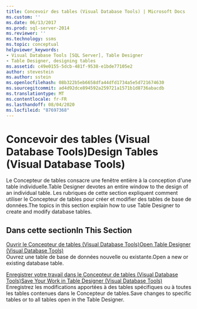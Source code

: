 ```yaml
---
title: Concevoir des tables (Visual Database Tools) | Microsoft Docs
ms.custom: ''
ms.date: 06/13/2017
ms.prod: sql-server-2014
ms.reviewer: ''
ms.technology: ssms
ms.topic: conceptual
helpviewer_keywords:
- Visual Database Tools [SQL Server], Table Designer
- Table Designer, designing tables
ms.assetid: c49e0155-5dcb-481f-9538-e1bde77105e2
author: stevestein
ms.author: sstein
ms.openlocfilehash: 08b322b5eb6658dfa44dfd1734a5e5d721674630
ms.sourcegitcommit: ad4d92dce894592a259721a1571b1d8736abacdb
ms.translationtype: MT
ms.contentlocale: fr-FR
ms.lasthandoff: 08/04/2020
ms.locfileid: "87697368"
---
```

# <a name="design-tables-visual-database-tools"></a><span data-ttu-id="f9705-102">Concevoir des tables (Visual Database Tools)</span><span class="sxs-lookup"><span data-stu-id="f9705-102">Design Tables (Visual Database Tools)</span></span>
  <span data-ttu-id="f9705-103">Le Concepteur de tables consacre une fenêtre entière à la conception d'une table individuelle.</span><span class="sxs-lookup"><span data-stu-id="f9705-103">Table Designer devotes an entire window to the design of an individual table.</span></span> <span data-ttu-id="f9705-104">Les rubriques de cette section expliquent comment utiliser le Concepteur de tables pour créer et modifier des tables de base de données.</span><span class="sxs-lookup"><span data-stu-id="f9705-104">The topics in this section explain how to use Table Designer to create and modify database tables.</span></span>  
  
## <a name="in-this-section"></a><span data-ttu-id="f9705-105">Dans cette section</span><span class="sxs-lookup"><span data-stu-id="f9705-105">In This Section</span></span>  
 [<span data-ttu-id="f9705-106">Ouvrir le Concepteur de tables &#40;Visual Database Tools&#41;</span><span class="sxs-lookup"><span data-stu-id="f9705-106">Open Table Designer &#40;Visual Database Tools&#41;</span></span>](visual-database-tools.md)  
 <span data-ttu-id="f9705-107">Ouvrez une table de base de données nouvelle ou existante.</span><span class="sxs-lookup"><span data-stu-id="f9705-107">Open a new or existing database table.</span></span>  
  
 [<span data-ttu-id="f9705-108">Enregistrer votre travail dans le Concepteur de tables &#40;Visual Database Tools&#41;</span><span class="sxs-lookup"><span data-stu-id="f9705-108">Save Your Work in Table Designer &#40;Visual Database Tools&#41;</span></span>](../../database-engine/save-your-work-in-table-designer-visual-database-tools.md)  
 <span data-ttu-id="f9705-109">Enregistrez les modifications apportées à des tables spécifiques ou à toutes les tables contenues dans le Concepteur de tables.</span><span class="sxs-lookup"><span data-stu-id="f9705-109">Save changes to specific tables or to all tables open in the Table Designer.</span></span>  
  
  
